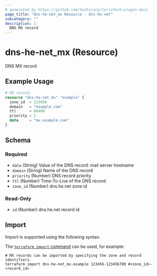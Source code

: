 ```yaml
---
# generated by https://github.com/hashicorp/terraform-plugin-docs
page_title: "dns-he-net_mx Resource - dns-he-net"
subcategory: ""
description: |-
  DNS MX record
---
```


# dns-he-net_mx (Resource)

DNS MX record

## Example Usage

```terraform
# MX record.
resource "dns-he-net_mx" "example" {
  zone_id  = 123456
  domain   = "example.com"
  ttl      = 86400
  priority = 1
  data     = "mx.example.com"
}
```

<!-- schema generated by tfplugindocs -->
## Schema

### Required

- `data` (String) Value of the DNS record: mail server hostname
- `domain` (String) Name of the DNS record
- `priority` (Number) DNS record priority
- `ttl` (Number) Time-To-Live of the DNS record
- `zone_id` (Number) dns.he.net zone id

### Read-Only

- `id` (Number) dns.he.net record id

## Import

Import is supported using the following syntax:

The [`terraform import` command](https://developer.hashicorp.com/terraform/cli/commands/import) can be used, for example:

```shell
# MX records can be imported by specifying the zone and record identifiers.
terraform import dns-he-net_mx.example 123456-123456789 #<zone_id>-<record_id>
```
